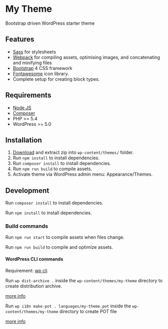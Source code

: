 # My Theme
Bootstrap driven WordPress starter theme

## Features
- [Sass](https://sass-lang.com/) for stylesheets
- [Webpack](https://webpack.js.org/) for compiling assets, optimising images, and concatenating and minifying files
- [Bootstrap](https://getbootstrap.com/) 4 CSS framework
- [Fontawesome](https://fontawesome.com/) icon library.
- Complete setup for creating block types.

## Requirements
- [Node JS](https://nodejs.org)
- [Composer](https://getcomposer.org/)
- PHP >= 5.4
- WordPress >= 5.0

## Installation
1. [Download](https://github.com/mmaarten/my-theme/archive/master.zip) and extract zip into `wp-content/themes/` folder.
1. Run `npm install` to install dependencies.
1. Run `composer install` to install dependencies.
1. Run `npm run build` to compile assets.
1. Activate theme via WordPress admin menu: Appearance/Themes.

## Development
Run `composer install` to install dependencies.

Run `npm install` to install dependencies.

### Build commands
Run `npm run start` to compile assets when files change.

Run `npm run build` to compile and optimize assets.

#### WordPress CLI commands
Requirement: [wp cli](https://wp-cli.org/)

Run `wp dist-archive .` inside the `wp-content/themes/my-theme` directory to create distribution archive.

[more info](https://developer.wordpress.org/cli/commands/dist-archive/)

Run `wp i18n make-pot . languages/my-theme.pot` inside the `wp-content/themes/my-theme` directory to create POT file

[more info](https://developer.wordpress.org/cli/commands/i18n/make-pot/)
